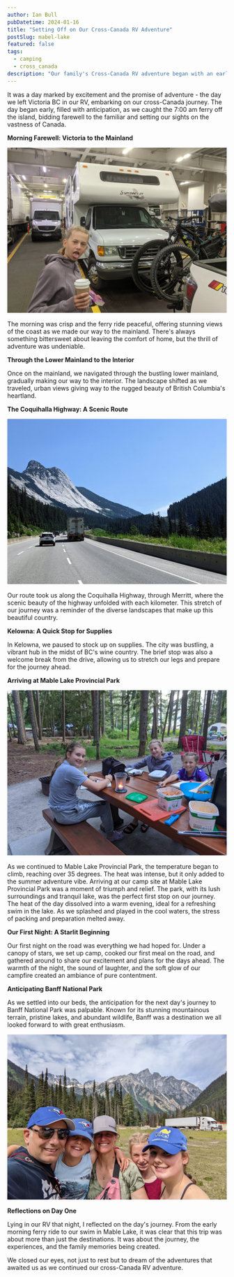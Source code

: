 ```yaml
---
author: Ian Bull
pubDatetime: 2024-01-16
title: "Setting Off on Our Cross-Canada RV Adventure"
postSlug: mabel-lake
featured: false
tags:
  - camping
  - cross_canada
description: "Our family's Cross-Canada RV adventure began with an early morning ferry from Victoria, BC, journeying through the lower mainland to Kelowna for supplies, and culminating in a hot but delightful first night at Mable Lake Provincial Park, complete with a refreshing swim, setting the stage for our next stop at Banff National Park."
---
```


It was a day marked by excitement and the promise of adventure - the day we left Victoria BC in our RV, embarking on our cross-Canada journey. The day began early, filled with anticipation, as we caught the 7:00 am ferry off the island, bidding farewell to the familiar and setting our sights on the vastness of Canada.

**Morning Farewell: Victoria to the Mainland**

![Ferry](./rv-ferry.jpg)

The morning was crisp and the ferry ride peaceful, offering stunning views of the coast as we made our way to the mainland. There's always something bittersweet about leaving the comfort of home, but the thrill of adventure was undeniable.

**Through the Lower Mainland to the Interior**

Once on the mainland, we navigated through the bustling lower mainland, gradually making our way to the interior. The landscape shifted as we traveled, urban views giving way to the rugged beauty of British Columbia's heartland.

**The Coquihalla Highway: A Scenic Route**

![Travel](./travel.jpg)

Our route took us along the Coquihalla Highway, through Merritt, where the scenic beauty of the highway unfolded with each kilometer. This stretch of our journey was a reminder of the diverse landscapes that make up this beautiful country.

**Kelowna: A Quick Stop for Supplies**

In Kelowna, we paused to stock up on supplies. The city was bustling, a vibrant hub in the midst of BC's wine country. The brief stop was also a welcome break from the drive, allowing us to stretch our legs and prepare for the journey ahead.

**Arriving at Mable Lake Provincial Park**

![Mabel](./mabel.jpg)

As we continued to Mable Lake Provincial Park, the temperature began to climb, reaching over 35 degrees. The heat was intense, but it only added to the summer adventure vibe. Arriving at our camp site at Mable Lake Provincial Park was a moment of triumph and relief. The park, with its lush surroundings and tranquil lake, was the perfect first stop on our journey. The heat of the day dissolved into a warm evening, ideal for a refreshing swim in the lake. As we splashed and played in the cool waters, the stress of packing and preparation melted away.

**Our First Night: A Starlit Beginning**

Our first night on the road was everything we had hoped for. Under a canopy of stars, we set up camp, cooked our first meal on the road, and gathered around to share our excitement and plans for the days ahead. The warmth of the night, the sound of laughter, and the soft glow of our campfire created an ambiance of pure contentment.

**Anticipating Banff National Park**

As we settled into our beds, the anticipation for the next day's journey to Banff National Park was palpable. Known for its stunning mountainous terrain, pristine lakes, and abundant wildlife, Banff was a destination we all looked forward to with great enthusiasm.

![Mountains](./mountains.jpg)

**Reflections on Day One**

Lying in our RV that night, I reflected on the day's journey. From the early morning ferry ride to our swim in Mable Lake, it was clear that this trip was about more than just the destinations. It was about the journey, the experiences, and the family memories being created.

We closed our eyes, not just to rest but to dream of the adventures that awaited us as we continued our cross-Canada RV adventure.
